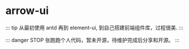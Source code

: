 # arrow-ui

::: tip
从最初使用 antd 再到 element-ui, 到自己搭建前端组件库，过程很美.
:::

::: danger STOP
张跑跑个人代码，暂未开源，待维护完成后分享和开源。
:::